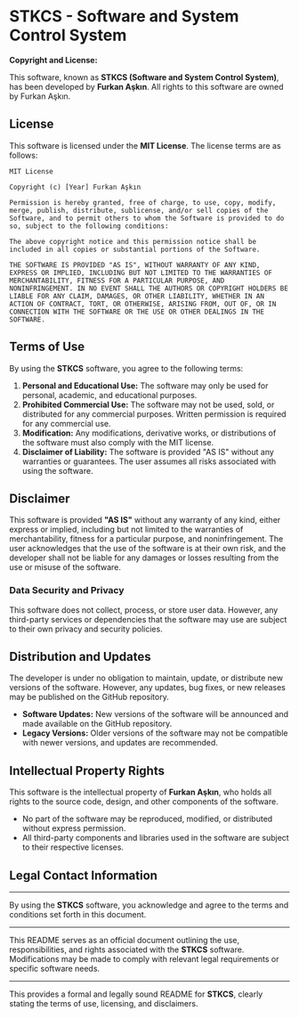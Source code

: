

# **STKCS - Software and System Control System**

**Copyright and License:**

This software, known as **STKCS (Software and System Control System)**, has been developed by **Furkan Aşkın**. All rights to this software are owned by Furkan Aşkın.

## **License**

This software is licensed under the **MIT License**. The license terms are as follows:

```
MIT License

Copyright (c) [Year] Furkan Aşkın

Permission is hereby granted, free of charge, to use, copy, modify, merge, publish, distribute, sublicense, and/or sell copies of the Software, and to permit others to whom the Software is provided to do so, subject to the following conditions:

The above copyright notice and this permission notice shall be included in all copies or substantial portions of the Software.

THE SOFTWARE IS PROVIDED "AS IS", WITHOUT WARRANTY OF ANY KIND, EXPRESS OR IMPLIED, INCLUDING BUT NOT LIMITED TO THE WARRANTIES OF MERCHANTABILITY, FITNESS FOR A PARTICULAR PURPOSE, AND NONINFRINGEMENT. IN NO EVENT SHALL THE AUTHORS OR COPYRIGHT HOLDERS BE LIABLE FOR ANY CLAIM, DAMAGES, OR OTHER LIABILITY, WHETHER IN AN ACTION OF CONTRACT, TORT, OR OTHERWISE, ARISING FROM, OUT OF, OR IN CONNECTION WITH THE SOFTWARE OR THE USE OR OTHER DEALINGS IN THE SOFTWARE.
```

## **Terms of Use**

By using the **STKCS** software, you agree to the following terms:

1. **Personal and Educational Use:** The software may only be used for personal, academic, and educational purposes.
2. **Prohibited Commercial Use:** The software may not be used, sold, or distributed for any commercial purposes. Written permission is required for any commercial use.
3. **Modification:** Any modifications, derivative works, or distributions of the software must also comply with the MIT license.
4. **Disclaimer of Liability:** The software is provided "AS IS" without any warranties or guarantees. The user assumes all risks associated with using the software.

## **Disclaimer**

This software is provided **"AS IS"** without any warranty of any kind, either express or implied, including but not limited to the warranties of merchantability, fitness for a particular purpose, and noninfringement. The user acknowledges that the use of the software is at their own risk, and the developer shall not be liable for any damages or losses resulting from the use or misuse of the software.

### **Data Security and Privacy**

This software does not collect, process, or store user data. However, any third-party services or dependencies that the software may use are subject to their own privacy and security policies.

## **Distribution and Updates**

The developer is under no obligation to maintain, update, or distribute new versions of the software. However, any updates, bug fixes, or new releases may be published on the GitHub repository.

- **Software Updates:** New versions of the software will be announced and made available on the GitHub repository.
- **Legacy Versions:** Older versions of the software may not be compatible with newer versions, and updates are recommended.

## **Intellectual Property Rights**

This software is the intellectual property of **Furkan Aşkın**, who holds all rights to the source code, design, and other components of the software.

- No part of the software may be reproduced, modified, or distributed without express permission.
- All third-party components and libraries used in the software are subject to their respective licenses.

## **Legal Contact Information**


---

By using the **STKCS** software, you acknowledge and agree to the terms and conditions set forth in this document.

---

This README serves as an official document outlining the use, responsibilities, and rights associated with the **STKCS** software. Modifications may be made to comply with relevant legal requirements or specific software needs.

---

This provides a formal and legally sound README for **STKCS**, clearly stating the terms of use, licensing, and disclaimers.
